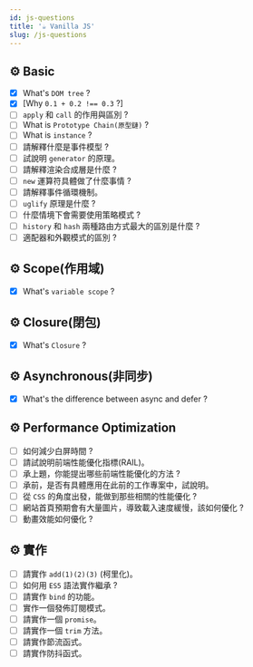 ```yaml
---
id: js-questions
title: '☕ Vanilla JS'
slug: /js-questions
---
```


## ⚙️ Basic

- [x] What's `DOM tree` ?
- [x] [Why `0.1 + 0.2 !== 0.3` ?]
- [ ] `apply` 和 `call` 的作用與區別 ?
- [ ] What is `Prototype Chain(原型鏈)` ?
- [ ] What is `instance` ?
- [ ] 請解釋什麼是事件模型 ?
- [ ] 試說明 `generator` 的原理。
- [ ] 請解釋渲染合成層是什麼 ?
- [ ] `new` 運算符具體做了什麼事情 ?
- [ ] 請解釋事件循環機制。
- [ ] `uglify` 原理是什麼 ?
- [ ] 什麼情境下會需要使用策略模式 ?
- [ ] `history` 和 `hash` 兩種路由方式最大的區別是什麼 ?
- [ ] 適配器和外觀模式的區別 ?

## ⚙️ Scope(作用域)

- [x] What's `variable scope` ?

## ⚙️ Closure(閉包)

- [x] What's `Closure` ?

## ⚙️ Asynchronous(非同步)

- [x] What's the difference between async and defer ?

## ⚙️ Performance Optimization

- [ ] 如何減少白屏時間 ?
- [ ] 請試說明前端性能優化指標(RAIL)。
- [ ] 承上題，你能提出哪些前端性能優化的方法 ?
- [ ] 承前，是否有具體應用在此前的工作專案中，試說明。
- [ ] 從 `CSS` 的角度出發，能做到那些相關的性能優化 ?
- [ ] 網站首頁預期會有大量圖片，導致載入速度緩慢，該如何優化 ?
- [ ] 動畫效能如何優化 ?

## ⚙️ 實作

- [ ] 請實作 `add(1)(2)(3)` (柯里化)。
- [ ] 如何用 `ES5` 語法實作繼承 ?
- [ ] 請實作 `bind` 的功能。
- [ ] 實作一個發佈訂閱模式。
- [ ] 請實作一個 `promise`。
- [ ] 請實作一個 `trim` 方法。
- [ ] 請實作節流函式。
- [ ] 請實作防抖函式。

<!-- ## ⚙️ Design Patterns -->
